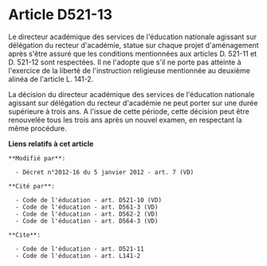 # Article D521-13

Le directeur académique des services de l'éducation nationale agissant sur délégation du recteur d'académie, statue sur
chaque projet d'aménagement après s'être assuré que les conditions mentionnées aux articles D. 521-11 et D. 521-12 sont
respectées. Il ne l'adopte que s'il ne porte pas atteinte à l'exercice de la liberté de l'instruction religieuse mentionnée
au deuxième alinéa de l'article L. 141-2. 

La décision du directeur académique des services de l'éducation nationale agissant sur délégation du recteur d'académie ne
peut porter sur une durée supérieure à trois ans. A l'issue de cette période, cette décision peut être renouvelée tous les
trois ans après un nouvel examen, en respectant la même procédure.

**Liens relatifs à cet article**

	**Modifié par**:

	  - Décret n°2012-16 du 5 janvier 2012 - art. 7 (VD)

	**Cité par**:

	  - Code de l'éducation - art. D521-10 (VD)
	  - Code de l'éducation - art. D561-3 (VD)
	  - Code de l'éducation - art. D562-2 (VD)
	  - Code de l'éducation - art. D564-3 (VD)

	**Cite**:

	  - Code de l'éducation - art. D521-11
	  - Code de l'éducation - art. L141-2
